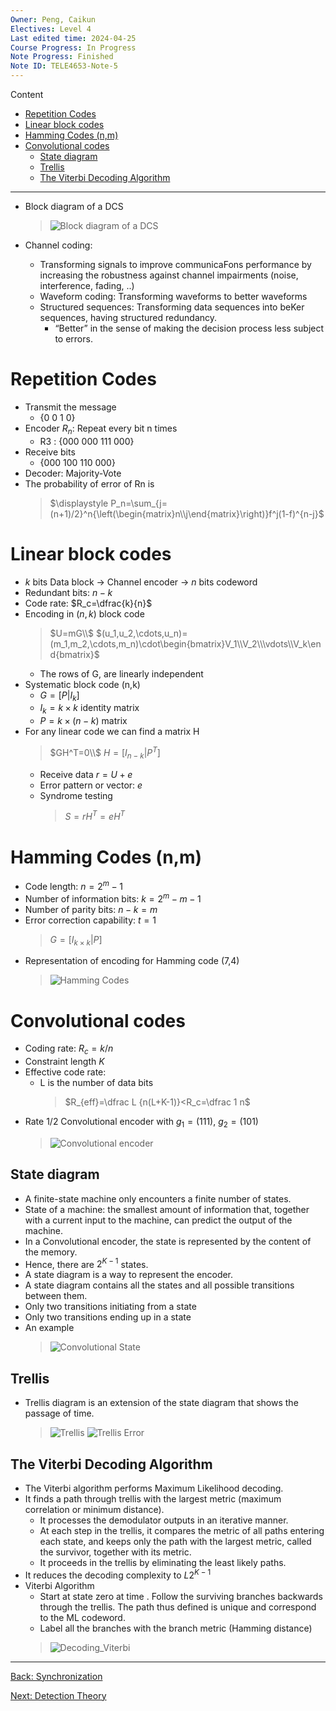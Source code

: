 ```yaml
---
Owner: Peng, Caikun
Electives: Level 4
Last edited time: 2024-04-25
Course Progress: In Progress
Note Progress: Finished 
Note ID: TELE4653-Note-5
---
```


Content
- [Repetition Codes](#repetition-codes)
- [Linear block codes](#linear-block-codes)
- [Hamming Codes (n,m)](#hamming-codes-nm)
- [Convolutional codes](#convolutional-codes)
  - [State diagram](#state-diagram)
  - [Trellis](#trellis)
  - [The Viterbi Decoding Algorithm](#the-viterbi-decoding-algorithm)

---
- Block diagram of a DCS
  > ![Block diagram of a DCS](../images/Diagram_Block_Coding.png)

- Channel coding: 
  - Transforming signals to improve communicaFons performance by increasing the robustness against channel impairments (noise, interference, fading, ..) 
  - Waveform coding: Transforming waveforms to better waveforms 
  - Structured sequences: Transforming data sequences into beKer sequences, having structured redundancy. 
    - “Better” in the sense of making the decision process less subject to errors.

# Repetition Codes
- Transmit the message 
  - {0 0 1 0}
- Encoder $R_n$: Repeat every bit n times
  - R3 : {000 000 111 000}
- Receive bits 
  - {000 100 110 000}
- Decoder: Majority-Vote
- The probability of error of Rn is
  > $\displaystyle P_n=\sum_{j=(n+1)/2}^n{\left(\begin{matrix}n\\j\end{matrix}\right)}f^j(1-f)^{n-j}$

# Linear block codes
- $k$ bits Data block $\to$ Channel encoder $\to$ $n$ bits codeword
- Redundant bits: $n-k$
- Code rate: $R_c=\dfrac{k}{n}$
- Encoding in $(n,k)$ block code
  > $U=mG\\$ 
  > $(u_1,u_2,\cdots,u_n)=(m_1,m_2,\cdots,m_n)\cdot\begin{bmatrix}V_1\\V_2\\\vdots\\V_k\end{bmatrix}$
  - The rows of G, are linearly independent
- Systematic block code (n,k)
  - $G=[P|I_k]$
  - $I_k=k\times k\text{ identity matrix}$
  - $P=k\times(n-k) \text{ matrix}$
- For any linear code we can find a matrix H
  > $GH^T=0\\$
  > $H=[I_{n-k}|P^T]$
  - Receive data $r=U+e$
  - Error pattern or vector: $e$
  - Syndrome testing
    > $S=rH^T=eH^T$
        
# Hamming Codes (n,m)
- Code length: $n=2^m-1$
- Number of information bits: $k=2^m-m-1$
- Number of parity bits: $n-k=m$
- Error correction capability: $t=1$
  > $G=[I_{k\times k}|P]$
- Representation of encoding for Hamming code (7,4)
  > ![Hamming Codes](../images/Hamming_Codes.png)
  
        
# Convolutional codes
- Coding rate: $R_c=k/n$
- Constraint length $K$
- Effective code rate: 
  - L is the number of data bits 
    > $R_{eff}=\dfrac L {n(L+K-1)}<R_c=\dfrac 1 n$
- Rate 1/2 Convolutional encoder with $g_1=(111),\ g_2=(101)$
  > ![Convolutional encoder](../images/Convolutional_Encoder.png)
## State diagram
- A finite-state machine only encounters a finite number of states.
- State of a machine: the smallest amount of information that, together with a current input to the machine, can predict the output of the machine.
- In a Convolutional encoder, the state is represented by the content of the memory.
- Hence, there are $2^{K-1}$ states.
- A state diagram is a way to represent the encoder. 
- A state diagram contains all the states and all possible transitions between them.
- Only two transitions initiating from a state
- Only two transitions ending up in a state
- An example 
  > ![Convolutional State](../images/Convolutional_State.png)
## Trellis
- Trellis diagram is an extension of the state diagram that shows the passage of time.
  > ![Trellis](../images/Trellis.png)
  > ![Trellis Error](../images/Trellis_Error.png)
## The Viterbi Decoding Algorithm
- The Viterbi algorithm performs Maximum Likelihood decoding.
- It finds a path through trellis with the largest metric (maximum correlation or minimum distance). 
  - It processes the demodulator outputs in an iterative manner.
  - At each step in the trellis, it compares the metric of all paths entering each state, and keeps only the path with the largest metric, called the survivor, together with its metric.
  - It proceeds in the trellis by eliminating the least likely paths.
- It reduces the decoding complexity to $L2^{K-1}$
- Viterbi Algorithm
  - Start at state zero at time . Follow the surviving branches backwards through the trellis. The path thus defined is unique and correspond to the ML codeword.
  - Label all the branches with the branch metric (Hamming distance)
  > ![Decoding_Viterbi](image.png)

---
[Back: Synchronization](4.%20TELE4653%20Synchronization.md)

[Next: Detection Theory](6.%20TELE4653%20Detection%20Theory.md)